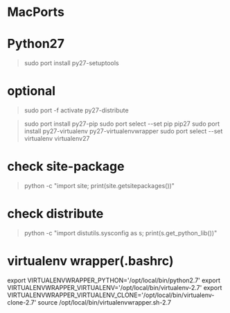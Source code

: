 
# MacPorts

# Python27
> sudo port install py27-setuptools
# optional
> sudo port -f activate py27-distribute

> sudo port install py27-pip
> sudo port select --set pip pip27
> sudo port install py27-virtualenv py27-virtualenvwrapper
> sudo port select --set virtualenv virtualenv27

# check site-package
> python -c "import site; print(site.getsitepackages())"
# check distribute
> python -c "import distutils.sysconfig as s; print(s.get_python_lib())"

# virtualenv wrapper(.bashrc)
export VIRTUALENVWRAPPER_PYTHON='/opt/local/bin/python2.7'
export VIRTUALENVWRAPPER_VIRTUALENV='/opt/local/bin/virtualenv-2.7'
export VIRTUALENVWRAPPER_VIRTUALENV_CLONE='/opt/local/bin/virtualenv-clone-2.7'
source /opt/local/bin/virtualenvwrapper.sh-2.7